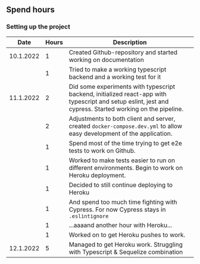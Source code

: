 ## Spend hours

### Setting up the project

| Date | Hours | Description |
|------|-------|-------------|
| 10.1.2022 | 1 | Created Github-repository and started working on documentation |
|      | 1 | Tried to make a working typescript backend and a working test for it |
| 11.1.2022 | 2 | Did some experiments with typescript backend, initialized react-app with typescript and setup eslint, jest and cypress. Started working on the pipeline. |
|           | 2 | Adjustments to both client and server, created `docker-compose.dev.yml` to allow easy development of the application. |
|           | 1 | Spend most of the time trying to get e2e tests to work on Github. |
|           | 1 | Worked to make tests easier to run on different environments. Begin to work on Heroku deployment. |
|           | 1 | Decided to still continue deploying to Heroku |
|           | 1 | And spend too much time fighting with Cypress. For now Cypress stays in `.eslintignore` |
|           | 1 | ...aaaand another hour with Heroku... |
|           | 1 | Worked on to get Heroku pushes to work. |
| 12.1.2022 | 5 | Managed to get Heroku work. Struggling with Typescript & Sequelize combination | 
